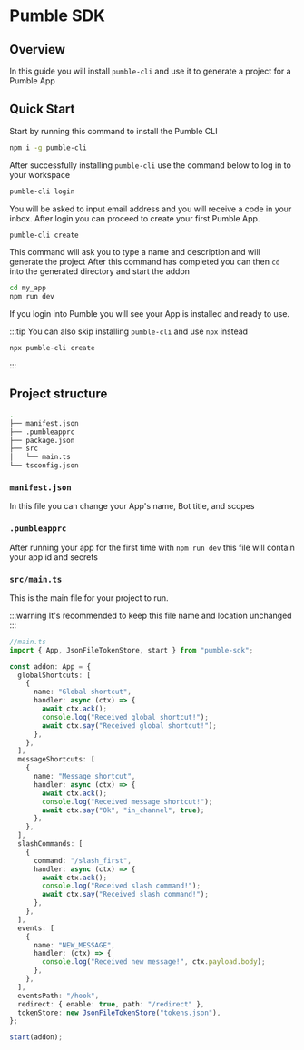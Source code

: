# Pumble SDK

## Overview
In this guide you will install `pumble-cli` and use it to generate a project for a Pumble App


## Quick Start
Start by running this command to install the Pumble CLI 

```sh
npm i -g pumble-cli
```

After successfully installing `pumble-cli` use the command below to log in to your workspace 

```sh
pumble-cli login
```

You will be asked to input email address and you will receive a code in your inbox.
After login you can proceed to create your first Pumble App. 

```sh
pumble-cli create
```
This command will ask you to type a name and description and will generate the project
After this command has completed you can then `cd` into the generated directory and start the addon 

```sh
cd my_app
npm run dev
```

If you login into Pumble you will see your App is installed and ready to use.

:::tip
You can also skip installing `pumble-cli` and use `npx` instead 
```sh
npx pumble-cli create
```
:::

## Project structure 

```sh
.
├── manifest.json
├── .pumbleapprc
├── package.json
├── src
│   └── main.ts
└── tsconfig.json
```

### `manifest.json`
In this file you can change your App's name, Bot title, and scopes

### `.pumbleapprc`
After running your app for the first time with `npm run dev` this file will contain your app id and secrets

### `src/main.ts`
This is the main file for your project to run.   

:::warning
It's recommended to keep this file name and location unchanged
:::


```typescript
//main.ts
import { App, JsonFileTokenStore, start } from "pumble-sdk";

const addon: App = {
  globalShortcuts: [
    {
      name: "Global shortcut",
      handler: async (ctx) => {
        await ctx.ack();
        console.log("Received global shortcut!");
        await ctx.say("Received global shortcut!");
      },
    },
  ],
  messageShortcuts: [
    {
      name: "Message shortcut",
      handler: async (ctx) => {
        await ctx.ack();
        console.log("Received message shortcut!");
        await ctx.say("Ok", "in_channel", true);
      },
    },
  ],
  slashCommands: [
    {
      command: "/slash_first",
      handler: async (ctx) => {
        await ctx.ack();
        console.log("Received slash command!");
        await ctx.say("Received slash command!");
      },
    },
  ],
  events: [
    {
      name: "NEW_MESSAGE",
      handler: (ctx) => {
        console.log("Received new message!", ctx.payload.body);
      },
    },
  ],
  eventsPath: "/hook",
  redirect: { enable: true, path: "/redirect" },
  tokenStore: new JsonFileTokenStore("tokens.json"),
};

start(addon);
```